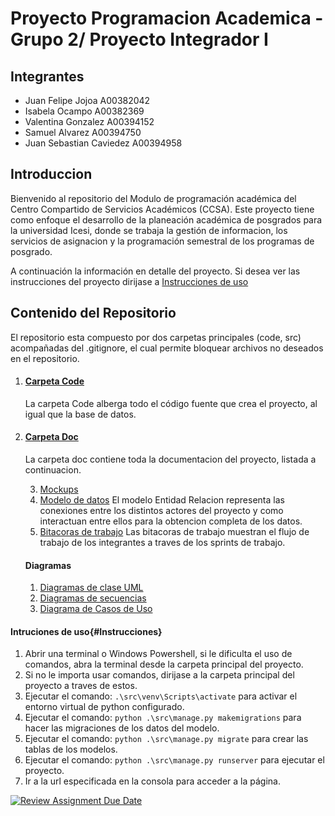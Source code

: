 # Proyecto Programacion Academica - Grupo 2/ Proyecto Integrador I
## Integrantes

- Juan Felipe Jojoa A00382042
- Isabela Ocampo A00382369
- Valentina Gonzalez A00394152
- Samuel Alvarez A00394750
- Juan Sebastian Caviedez A00394958
## Introduccion

Bienvenido al repositorio del Modulo de programación académica del Centro Compartido de Servicios Académicos (CCSA). Este proyecto tiene como enfoque el desarrollo de la planeación académica de posgrados para la universidad Icesi, donde se trabaja la gestión de informacion, los servicios de asignacion y la programación semestral de los programas de posgrado.

A continuación la información en detalle del proyecto.
Si desea ver las instrucciones del proyecto dirijase a [Instrucciones de uso](#Instrucciones)

## Contenido del Repositorio

El repositorio esta compuesto por dos carpetas principales (code, src) acompañadas del .gitignore, el cual permite bloquear archivos no deseados en el repositorio.

1. #### [Carpeta Code](https://github.com/ICESI-PI1-2024A-G1/proyecto-t2/tree/main/code) 

   La carpeta Code alberga todo el código fuente que crea el proyecto, al igual que la base de datos. 

2. #### [Carpeta Doc](https://github.com/ICESI-PI1-2024A-G1/proyecto-t2/tree/main/doc)

   La carpeta doc contiene toda la documentacion del proyecto, listada a continuacion. 

    3. [Mockups](https://www.figma.com/file/iCb75PUrvNJ3AXAyYZ76m2/Pantallas-PI?type=design&node-id=0%3A1&mode=design&t=GYThzBpPmjeEp63h-1)
    5. [Modelo de datos](https://github.com/ICESI-PI1-2024A-G1/proyecto-t2/tree/develop/doc/Modelo%20Entidad%20Relaci%C3%B3n)
       El modelo Entidad Relacion representa las conexiones entre los distintos actores del proyecto y como interactuan entre ellos para la obtencion completa de los datos.
    7. [Bitacoras de trabajo](https://github.com/ICESI-PI1-2024A-G1/proyecto-t2/tree/IOS-readMe/doc/Bitacoras)
       Las bitacoras de trabajo muestran el flujo de trabajo de los integrantes a traves de los sprints de trabajo. 

    #### Diagramas
    1. [Diagramas de clase UML](https://github.com/ICESI-PI1-2024A-G1/proyecto-t2/tree/IOS-readMe/doc/Diagrama%20de%20clases)
    2. [Diagramas de secuencias](https://github.com/ICESI-PI1-2024A-G1/proyecto-t2/tree/IOS-readMe/doc/Diagrama%20de%20Secuencia)
    3. [Diagrama de Casos de Uso](https://github.com/ICESI-PI1-2024A-G1/proyecto-t2/tree/IOS-readMe/doc/Diagramas%20de%20casos%20de%20uso)

#### Intruciones de uso{#Instrucciones}
1. Abrir una terminal o Windows Powershell, si le dificulta el uso de comandos, abra la terminal desde la carpeta principal del proyecto.
2. Si no le importa usar comandos, dirijase a la carpeta principal del proyecto a traves de estos.
3. Ejecutar el comando: `.\src\venv\Scripts\activate` para activar el entorno virtual de python configurado.
4. Ejecutar el comando: `python .\src\manage.py makemigrations` para hacer las migraciones de los datos del modelo.
5. Ejecutar el comando: `python .\src\manage.py migrate` para crear las tablas de los modelos.
6. Ejecutar el comando: `python .\src\manage.py runserver` para ejecutar el proyecto.
8. Ir a la url especificada en la consola para acceder a la página.


[![Review Assignment Due Date](https://classroom.github.com/assets/deadline-readme-button-24ddc0f5d75046c5622901739e7c5dd533143b0c8e959d652212380cedb1ea36.svg)](https://classroom.github.com/a/mxgxu2b2)
